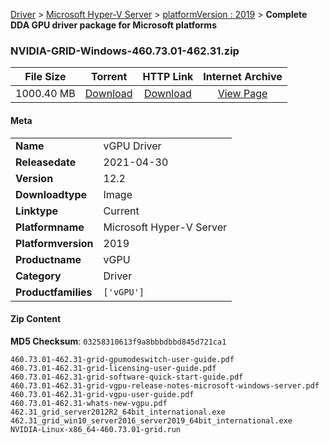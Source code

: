
[Driver](/README.md)  >  [Microsoft Hyper-V Server](/index/Driver/Microsoft_Hyper-V_Server.md)  >  [platformVersion : 2019](/index/Driver/Microsoft_Hyper-V_Server/2019.md)  >  **Complete DDA GPU driver package for Microsoft platforms**


### NVIDIA-GRID-Windows-460.73.01-462.31.zip

| **File Size** | **Torrent**  | **HTTP Link** | **Internet Archive** |
|:-------------:|:------------:|:-------------:|:--------------------:|
| 1000.40 MB |  [Download](https://archive.org/download/nvgpu_NVIDIA-GRID-Windows-460.73.01-462.31.zip_1p14q8d4/nvgpu_NVIDIA-GRID-Windows-460.73.01-462.31.zip_1p14q8d4_archive.torrent)       | [Download](https://archive.org/compress/nvgpu_NVIDIA-GRID-Windows-460.73.01-462.31.zip_1p14q8d4) | [View Page](https://archive.org/details/nvgpu_NVIDIA-GRID-Windows-460.73.01-462.31.zip_1p14q8d4)       |

#### Meta

<table>
<tr><td><strong>Name</strong></td><td>vGPU Driver</td></tr>
<tr><td><strong>Releasedate</strong></td><td>2021-04-30</td></tr>
<tr><td><strong>Version</strong></td><td>12.2</td></tr>
<tr><td><strong>Downloadtype</strong></td><td>Image</td></tr>
<tr><td><strong>Linktype</strong></td><td>Current</td></tr>
<tr><td><strong>Platformname</strong></td><td>Microsoft Hyper-V Server</td></tr>
<tr><td><strong>Platformversion</strong></td><td>2019</td></tr>
<tr><td><strong>Productname</strong></td><td>vGPU</td></tr>
<tr><td><strong>Category</strong></td><td>Driver</td></tr>
<tr><td><strong>Productfamilies</strong></td><td><code>['vGPU']</code></td></tr>
</table>

#### Zip Content

**MD5 Checksum**: `03258310613f9a8bbbdbbd845d721ca1`

```text
460.73.01-462.31-grid-gpumodeswitch-user-guide.pdf
460.73.01-462.31-grid-licensing-user-guide.pdf
460.73.01-462.31-grid-software-quick-start-guide.pdf
460.73.01-462.31-grid-vgpu-release-notes-microsoft-windows-server.pdf
460.73.01-462.31-grid-vgpu-user-guide.pdf
460.73.01-462.31-whats-new-vgpu.pdf
462.31_grid_server2012R2_64bit_international.exe
462.31_grid_win10_server2016_server2019_64bit_international.exe
NVIDIA-Linux-x86_64-460.73.01-grid.run
```